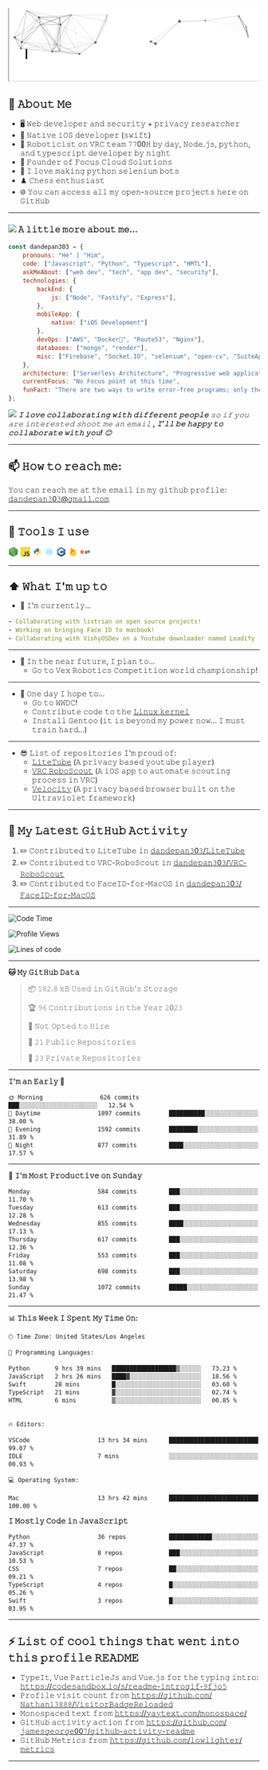<img src="https://raw.githubusercontent.com/dandepan303/dandepan303/master/intro.gif" alt="👋 Hi there! I'm dandepan303" title="👋 Hi there! I'm dandepan303"/>

## :book: 𝙰𝚋𝚘𝚞𝚝 𝙼𝚎
- 🖥 𝚆𝚎𝚋 𝚍𝚎𝚟𝚎𝚕𝚘𝚙𝚎𝚛 𝚊𝚗𝚍 𝚜𝚎𝚌𝚞𝚛𝚒𝚝𝚢 + 𝚙𝚛𝚒𝚟𝚊𝚌𝚢 𝚛𝚎𝚜𝚎𝚊𝚛𝚌𝚑𝚎𝚛
- 📱 𝙽𝚊𝚝𝚒𝚟𝚎 𝚒𝙾𝚂 𝚍𝚎𝚟𝚎𝚕𝚘𝚙𝚎𝚛 (𝚜𝚠𝚒𝚏𝚝)
- 🤖 𝚁𝚘𝚋𝚘𝚝𝚒𝚌𝚒𝚜𝚝 𝚘𝚗 𝚅𝚁𝙲 𝚝𝚎𝚊𝚖 𝟽𝟽00𝙷 𝚋𝚢 𝚍𝚊𝚢, 𝙽𝚘𝚍𝚎.𝚓𝚜, 𝚙𝚢𝚝𝚑𝚘𝚗, 𝚊𝚗𝚍 𝚝𝚢𝚙𝚎𝚜𝚌𝚛𝚒𝚙𝚝 𝚍𝚎𝚟𝚎𝚕𝚘𝚙𝚎𝚛 𝚋𝚢 𝚗𝚒𝚐𝚑𝚝 
- 💼 𝙵𝚘𝚞𝚗𝚍𝚎𝚛 𝚘𝚏 𝙵𝚘𝚌𝚞𝚜 𝙲𝚕𝚘𝚞𝚍 𝚂𝚘𝚕𝚞𝚝𝚒𝚘𝚗𝚜
- 🐍 𝙸 𝚕𝚘𝚟𝚎 𝚖𝚊𝚔𝚒𝚗𝚐 𝚙𝚢𝚝𝚑𝚘𝚗 𝚜𝚎𝚕𝚎𝚗𝚒𝚞𝚖 𝚋𝚘𝚝𝚜
- ♟️ 𝙲𝚑𝚎𝚜𝚜 𝚎𝚗𝚝𝚑𝚞𝚜𝚒𝚊𝚜𝚝
- 🌐 𝚈𝚘𝚞 𝚌𝚊𝚗 𝚊𝚌𝚌𝚎𝚜𝚜 𝚊𝚕𝚕 𝚖𝚢 𝚘𝚙𝚎𝚗-𝚜𝚘𝚞𝚛𝚌𝚎 𝚙𝚛𝚘𝚓𝚎𝚌𝚝𝚜 𝚑𝚎𝚛𝚎 𝚘𝚗 𝙶𝚒𝚝𝙷𝚞𝚋

---

### <img src="https://media.giphy.com/media/VgCDAzcKvsR6OM0uWg/giphy.gif" width="50"> 𝙰 𝚕𝚒𝚝𝚝𝚕𝚎 𝚖𝚘𝚛𝚎 𝚊𝚋𝚘𝚞𝚝 𝚖𝚎...  

```javascript
const dandepan303 = {
    pronouns: "He" | "Him",
    code: ["Javascript", "Python", "Typescript", "HMTL"],
    askMeAbout: ["web dev", "tech", "app dev", "security"],
    technologies: {
        backEnd: {
            js: ["Node", "Fastify", "Express"],
        },
        mobileApp: {
            native: ["iOS Development"]
        },
        devOps: ["AWS", "Docker🐳", "Route53", "Nginx"],
        databases: ["mongo", "render"],
        misc: ["Firebase", "Socket.IO", "selenium", "open-cv", "SuiteApp"]
    },
    architecture: ["Serverless Architecture", "Progressive web applications", "Single page applications"],
    currentFocus: "No Focus point at this time",
    funFact: "There are two ways to write error-free programs; only the third one works"
};
```

<img src="https://media.giphy.com/media/LnQjpWaON8nhr21vNW/giphy.gif" width="60"> <em><b>𝙸 𝚕𝚘𝚟𝚎 𝚌𝚘𝚕𝚕𝚊𝚋𝚘𝚛𝚊𝚝𝚒𝚗𝚐 𝚠𝚒𝚝𝚑 𝚍𝚒𝚏𝚏𝚎𝚛𝚎𝚗𝚝 𝚙𝚎𝚘𝚙𝚕𝚎</b> 𝚜𝚘 𝚒𝚏 𝚢𝚘𝚞 𝚊𝚛𝚎 𝚒𝚗𝚝𝚎𝚛𝚎𝚜𝚝𝚎𝚍 𝚜𝚑𝚘𝚘𝚝 𝚖𝚎 𝚊𝚗 𝚎𝚖𝚊𝚒𝚕 <b>, 𝙸'𝚕𝚕 𝚋𝚎 𝚑𝚊𝚙𝚙𝚢 𝚝𝚘 𝚌𝚘𝚕𝚕𝚊𝚋𝚘𝚛𝚊𝚝𝚎 𝚠𝚒𝚝𝚑 𝚢𝚘𝚞!</b> 😊</em>

---

## 📫 𝙷𝚘𝚠 𝚝𝚘 𝚛𝚎𝚊𝚌𝚑 𝚖𝚎:
𝚈𝚘𝚞 𝚌𝚊𝚗 𝚛𝚎𝚊𝚌𝚑 𝚖𝚎 𝚊𝚝 𝚝𝚑𝚎 𝚎𝚖𝚊𝚒𝚕 𝚒𝚗 𝚖𝚢 𝚐𝚒𝚝𝚑𝚞𝚋 𝚙𝚛𝚘𝚏𝚒𝚕𝚎: [𝚍𝚊𝚗𝚍𝚎𝚙𝚊𝚗𝟹0𝟹@𝚐𝚖𝚊𝚒𝚕.𝚌𝚘𝚖](mailto:dandepan303@gmail.com)

---

## 🔧 𝚃𝚘𝚘𝚕𝚜 𝙸 𝚞𝚜𝚎

<code><img height="20" src="https://raw.githubusercontent.com/github/explore/80688e429a7d4ef2fca1e82350fe8e3517d3494d/topics/nodejs/nodejs.png"></code>
<code><img height="20" src="https://raw.githubusercontent.com/github/explore/80688e429a7d4ef2fca1e82350fe8e3517d3494d/topics/javascript/javascript.png"></code>
<code><img height="20" src="https://raw.githubusercontent.com/github/explore/80688e429a7d4ef2fca1e82350fe8e3517d3494d/topics/python/python.png"></code>
<code><img height="20" src="https://raw.githubusercontent.com/github/explore/80688e429a7d4ef2fca1e82350fe8e3517d3494d/topics/react/react.png"></code>
<code><img height="20" src="https://raw.githubusercontent.com/github/explore/80688e429a7d4ef2fca1e82350fe8e3517d3494d/topics/cpp/cpp.png"></code>
<code><img height="20" src="https://raw.githubusercontent.com/github/explore/80688e429a7d4ef2fca1e82350fe8e3517d3494d/topics/firebase/firebase.png"></code>
<code><img height="20" src="https://raw.githubusercontent.com/github/explore/80688e429a7d4ef2fca1e82350fe8e3517d3494d/topics/git/git.png"></code>

---

## ⬆ 𝚆𝚑𝚊𝚝 𝙸'𝚖 𝚞𝚙 𝚝𝚘
- 🔨 𝙸'𝚖 𝚌𝚞𝚛𝚛𝚎𝚗𝚝𝚕𝚢...
```yaml
- Collaborating with listrian on open source projects!
- Working on bringing Face ID to macbook!
- Collaborating with VishyOSDev on a Youtube downloader named Loadify
```
---

- 🎯 𝙸𝚗 𝚝𝚑𝚎 𝚗𝚎𝚊𝚛 𝚏𝚞𝚝𝚞𝚛𝚎, 𝙸 𝚙𝚕𝚊𝚗 𝚝𝚘...
	- 𝙶𝚘 𝚝𝚘 𝚅𝚎𝚡 𝚁𝚘𝚋𝚘𝚝𝚒𝚌𝚜 𝙲𝚘𝚖𝚙𝚎𝚝𝚒𝚝𝚒𝚘𝚗 𝚠𝚘𝚛𝚕𝚍 𝚌𝚑𝚊𝚖𝚙𝚒𝚘𝚗𝚜𝚑𝚒𝚙!

---

- 🤞 𝙾𝚗𝚎 𝚍𝚊𝚢 𝙸 𝚑𝚘𝚙𝚎 𝚝𝚘...
	- 𝙶𝚘 𝚝𝚘 𝚆𝚆𝙳𝙲!
	- 𝙲𝚘𝚗𝚝𝚛𝚒𝚋𝚞𝚝𝚎 𝚌𝚘𝚍𝚎 𝚝𝚘 𝚝𝚑𝚎 [𝙻𝚒𝚗𝚞𝚡 𝚔𝚎𝚛𝚗𝚎𝚕](https://github.com/torvalds/linux)
	- 𝙸𝚗𝚜𝚝𝚊𝚕𝚕 𝙶𝚎𝚗𝚝𝚘𝚘 (𝚒𝚝 𝚒𝚜 𝚋𝚎𝚢𝚘𝚗𝚍 𝚖𝚢 𝚙𝚘𝚠𝚎𝚛 𝚗𝚘𝚠... 𝙸 𝚖𝚞𝚜𝚝 𝚝𝚛𝚊𝚒𝚗 𝚑𝚊𝚛𝚍...)

---
   
- 😎 𝙻𝚒𝚜𝚝 𝚘𝚏 𝚛𝚎𝚙𝚘𝚜𝚒𝚝𝚘𝚛𝚒𝚎𝚜 𝙸'𝚖 𝚙𝚛𝚘𝚞𝚍 𝚘𝚏:
	- [𝙻𝚒𝚝𝚎𝚃𝚞𝚋𝚎](https://github.com/dandepan303/LiteTube/) (𝙰 𝚙𝚛𝚒𝚟𝚊𝚌𝚢 𝚋𝚊𝚜𝚎𝚍 𝚢𝚘𝚞𝚝𝚞𝚋𝚎 𝚙𝚕𝚊𝚢𝚎𝚛)
	- [𝚅𝚁𝙲 𝚁𝚘𝚋𝚘𝚂𝚌𝚘𝚞𝚝](https://github.com/dandepan303/VRC-RoboScout) (𝙰 𝚒𝙾𝚂 𝚊𝚙𝚙 𝚝𝚘 𝚊𝚞𝚝𝚘𝚖𝚊𝚝𝚎 𝚜𝚌𝚘𝚞𝚝𝚒𝚗𝚐 𝚙𝚛𝚘𝚌𝚎𝚜𝚜 𝚒𝚗 𝚅𝚁𝙲)
 	- [𝚅𝚎𝚕𝚘𝚌𝚒𝚝𝚢](https://github.com/dandepan303/Velocity) (𝙰 𝚙𝚛𝚒𝚟𝚊𝚌𝚢 𝚋𝚊𝚜𝚎𝚍 𝚋𝚛𝚘𝚠𝚜𝚎𝚛 𝚋𝚞𝚒𝚕𝚝 𝚘𝚗 𝚝𝚑𝚎 𝚄𝚕𝚝𝚛𝚊𝚟𝚒𝚘𝚕𝚎𝚝 𝚏𝚛𝚊𝚖𝚎𝚠𝚘𝚛𝚔)

---

## 🔔 𝙼𝚢 𝙻𝚊𝚝𝚎𝚜𝚝 𝙶𝚒𝚝𝙷𝚞𝚋 𝙰𝚌𝚝𝚒𝚟𝚒𝚝𝚢
<!--START_SECTION:activity-->
1. ✏️ 𝙲𝚘𝚗𝚝𝚛𝚒𝚋𝚞𝚝𝚎𝚍 𝚝𝚘 𝙻𝚒𝚝𝚎𝚃𝚞𝚋𝚎 𝚒𝚗 [𝚍𝚊𝚗𝚍𝚎𝚙𝚊𝚗𝟹0𝟹/𝙻𝚒𝚝𝚎𝚃𝚞𝚋𝚎](https://github.com/dandepan303/Litetube)
2. ✏️ 𝙲𝚘𝚗𝚝𝚛𝚒𝚋𝚞𝚝𝚎𝚍 𝚝𝚘 𝚅𝚁𝙲-𝚁𝚘𝚋𝚘𝚂𝚌𝚘𝚞𝚝 𝚒𝚗 [𝚍𝚊𝚗𝚍𝚎𝚙𝚊𝚗𝟹0𝟹/𝚅𝚁𝙲-𝚁𝚘𝚋𝚘𝚂𝚌𝚘𝚞𝚝](https://github.com/dandepan303/VRC-RoboScout)
3. ✏️ 𝙲𝚘𝚗𝚝𝚛𝚒𝚋𝚞𝚝𝚎𝚍 𝚝𝚘 𝙵𝚊𝚌𝚎𝙸𝙳-𝚏𝚘𝚛-𝙼𝚊𝚌𝙾𝚂 𝚒𝚗 [𝚍𝚊𝚗𝚍𝚎𝚙𝚊𝚗𝟹0𝟹/𝙵𝚊𝚌𝚎𝙸𝙳-𝚏𝚘𝚛-𝙼𝚊𝚌𝙾𝚂](https://github.com/dandepan303/𝙵𝚊𝚌𝚎𝙸𝙳-𝚏𝚘𝚛-𝙼𝚊𝚌𝙾𝚂)
<!--END_SECTION:activity-->

---

<!--START_SECTION:waka-->
![Code Time](http://img.shields.io/badge/Code%20Time-2%2C192%20hrs%2055%20mins-blue)

![Profile Views](http://img.shields.io/badge/Profile%20Views-1229-blue)

![Lines of code](https://img.shields.io/badge/From%20Hello%20World%20I%27ve%20Written-4.8%20million%20lines%20of%20code-blue)

---

**🐱 𝙼𝚢 𝙶𝚒𝚝𝙷𝚞𝚋 𝙳𝚊𝚝𝚊** 

> 📦 𝟷𝟾𝟸.𝟾 𝚔𝙱 𝚄𝚜𝚎𝚍 𝚒𝚗 𝙶𝚒𝚝𝙷𝚞𝚋'𝚜 𝚂𝚝𝚘𝚛𝚊𝚐𝚎 
 > 
> 🏆 𝟿𝟼 𝙲𝚘𝚗𝚝𝚛𝚒𝚋𝚞𝚝𝚒𝚘𝚗𝚜 𝚒𝚗 𝚝𝚑𝚎 𝚈𝚎𝚊𝚛 𝟸0𝟸𝟹
 > 
> 🚫 𝙽𝚘𝚝 𝙾𝚙𝚝𝚎𝚍 𝚝𝚘 𝙷𝚒𝚛𝚎
 > 
> 📜 𝟸𝟷 𝙿𝚞𝚋𝚕𝚒𝚌 𝚁𝚎𝚙𝚘𝚜𝚒𝚝𝚘𝚛𝚒𝚎𝚜 
 > 
> 🔑 𝟸𝟹 𝙿𝚛𝚒𝚟𝚊𝚝𝚎 𝚁𝚎𝚙𝚘𝚜𝚒𝚝𝚘𝚛𝚒𝚎𝚜 
 >

---

**𝙸'𝚖 𝚊𝚗 𝙴𝚊𝚛𝚕𝚢 🐤** 

```text
🌞 Morning                626 commits         ███░░░░░░░░░░░░░░░░░░░░░░   12.54 % 
🌆 Daytime                1897 commits        ██████████░░░░░░░░░░░░░░░   38.00 % 
🌃 Evening                1592 commits        ████████░░░░░░░░░░░░░░░░░   31.89 % 
🌙 Night                  877 commits         ████░░░░░░░░░░░░░░░░░░░░░   17.57 %
```
---

📅 **𝙸'𝚖 𝙼𝚘𝚜𝚝 𝙿𝚛𝚘𝚍𝚞𝚌𝚝𝚒𝚟𝚎 𝚘𝚗 𝚂𝚞𝚗𝚍𝚊𝚢** 

```text
Monday                   584 commits         ███░░░░░░░░░░░░░░░░░░░░░░   11.70 % 
Tuesday                  613 commits         ███░░░░░░░░░░░░░░░░░░░░░░   12.28 % 
Wednesday                855 commits         ████░░░░░░░░░░░░░░░░░░░░░   17.13 % 
Thursday                 617 commits         ███░░░░░░░░░░░░░░░░░░░░░░   12.36 % 
Friday                   553 commits         ███░░░░░░░░░░░░░░░░░░░░░░   11.08 % 
Saturday                 698 commits         ███░░░░░░░░░░░░░░░░░░░░░░   13.98 % 
Sunday                   1072 commits        █████░░░░░░░░░░░░░░░░░░░░   21.47 % 
```

---

📊 **𝚃𝚑𝚒𝚜 𝚆𝚎𝚎𝚔 𝙸 𝚂𝚙𝚎𝚗𝚝 𝙼𝚢 𝚃𝚒𝚖𝚎 𝙾𝚗:** 

```text
🕑︎ Time Zone: United States/Los Angeles

💬 Programming Languages: 

Python       9 hrs 39 mins   ██████████████████▒░░░░░░   73.23 %
JavaScript   2 hrs 26 mins   ████▓░░░░░░░░░░░░░░░░░░░░   18.56 %
Swift        28 mins         █░░░░░░░░░░░░░░░░░░░░░░░░   03.60 %
TypeScript   21 mins         ▓░░░░░░░░░░░░░░░░░░░░░░░░   02.74 %
HTML         6 mins          ▒░░░░░░░░░░░░░░░░░░░░░░░░   00.85 %


🔥 Editors:

VSCode                   13 hrs 34 mins      █████████████████████████   99.07 % 
IDLE                     7 mins              ░░░░░░░░░░░░░░░░░░░░░░░░░   00.93 % 

💻 Operating System:

Mac                      13 hrs 42 mins      █████████████████████████   100.00 % 
```

**𝙸 𝙼𝚘𝚜𝚝𝚕𝚢 𝙲𝚘𝚍𝚎 𝚒𝚗 𝙹𝚊𝚟𝚊𝚂𝚌𝚛𝚒𝚙𝚝** 

```text
Python                   36 repos            ████████████░░░░░░░░░░░░░   47.37 % 
JavaScript               8 repos             ███░░░░░░░░░░░░░░░░░░░░░░   10.53 % 
CSS                      7 repos             ██░░░░░░░░░░░░░░░░░░░░░░░   09.21 % 
TypeScript               4 repos             █░░░░░░░░░░░░░░░░░░░░░░░░   05.26 % 
Swift                    3 repos             █░░░░░░░░░░░░░░░░░░░░░░░░   03.95 % 
```

<!--END_SECTION:waka-->

---

## ⚡ 𝙻𝚒𝚜𝚝 𝚘𝚏 𝚌𝚘𝚘𝚕 𝚝𝚑𝚒𝚗𝚐𝚜 𝚝𝚑𝚊𝚝 𝚠𝚎𝚗𝚝 𝚒𝚗𝚝𝚘 𝚝𝚑𝚒𝚜 𝚙𝚛𝚘𝚏𝚒𝚕𝚎 𝚁𝙴𝙰𝙳𝙼𝙴
- 𝚃𝚢𝚙𝚎𝙸𝚝, 𝚅𝚞𝚎 𝙿𝚊𝚛𝚝𝚒𝚌𝚕𝚎𝙹𝚜 𝚊𝚗𝚍 𝚅𝚞𝚎.𝚓𝚜 𝚏𝚘𝚛 𝚝𝚑𝚎 𝚝𝚢𝚙𝚒𝚗𝚐 𝚒𝚗𝚝𝚛𝚘: [𝚑𝚝𝚝𝚙𝚜://𝚌𝚘𝚍𝚎𝚜𝚊𝚗𝚍𝚋𝚘𝚡.𝚒𝚘/𝚜/𝚛𝚎𝚊𝚍𝚖𝚎-𝚒𝚗𝚝𝚛𝚘𝚐𝚒𝚏-𝟿𝚏𝚓𝚘𝟻](https://codesandbox.io/s/readme-introgif-9fjo5) <!-- Thanks to @matyo91's helpful comments in their profile README! -->
- 𝙿𝚛𝚘𝚏𝚒𝚕𝚎 𝚟𝚒𝚜𝚒𝚝 𝚌𝚘𝚞𝚗𝚝 𝚏𝚛𝚘𝚖 [𝚑𝚝𝚝𝚙𝚜://𝚐𝚒𝚝𝚑𝚞𝚋.𝚌𝚘𝚖/𝙽𝚊𝚝𝚑𝚊𝚗𝟷𝟹𝟾𝟾𝟾/𝚅𝚒𝚜𝚒𝚝𝚘𝚛𝙱𝚊𝚍𝚐𝚎𝚁𝚎𝚕𝚘𝚊𝚍𝚎𝚍](https://github.com/Nathan13888/VisitorBadgeReloaded)
- 𝙼𝚘𝚗𝚘𝚜𝚙𝚊𝚌𝚎𝚍 𝚝𝚎𝚡𝚝 𝚏𝚛𝚘𝚖 [𝚑𝚝𝚝𝚙𝚜://𝚢𝚊𝚢𝚝𝚎𝚡𝚝.𝚌𝚘𝚖/𝚖𝚘𝚗𝚘𝚜𝚙𝚊𝚌𝚎/](https://yaytext.com/monospace/)
- 𝙶𝚒𝚝𝙷𝚞𝚋 𝚊𝚌𝚝𝚒𝚟𝚒𝚝𝚢 𝚊𝚌𝚝𝚒𝚘𝚗 𝚏𝚛𝚘𝚖 [𝚑𝚝𝚝𝚙𝚜://𝚐𝚒𝚝𝚑𝚞𝚋.𝚌𝚘𝚖/𝚓𝚊𝚖𝚎𝚜𝚐𝚎𝚘𝚛𝚐𝚎00𝟽/𝚐𝚒𝚝𝚑𝚞𝚋-𝚊𝚌𝚝𝚒𝚟𝚒𝚝𝚢-𝚛𝚎𝚊𝚍𝚖𝚎](https://github.com/jamesgeorge007/github-activity-readme)
- 𝙶𝚒𝚝𝙷𝚞𝚋 𝙼𝚎𝚝𝚛𝚒𝚌𝚜 𝚏𝚛𝚘𝚖 [𝚑𝚝𝚝𝚙𝚜://𝚐𝚒𝚝𝚑𝚞𝚋.𝚌𝚘𝚖/𝚕𝚘𝚠𝚕𝚒𝚐𝚑𝚝𝚎𝚛/𝚖𝚎𝚝𝚛𝚒𝚌𝚜](https://github.com/lowlighter/metrics)
<!--
- 𝙻𝚊𝚝𝚎𝚜𝚝 𝚝𝚠𝚎𝚎𝚝 𝚊𝚌𝚝𝚒𝚘𝚗 𝚏𝚛𝚘𝚖 [𝚑𝚝𝚝𝚙𝚜://𝚐𝚒𝚝𝚑𝚞𝚋.𝚌𝚘𝚖/𝚣𝚑𝚒𝚒𝚒𝚢𝚊𝚗𝚐/𝚣𝚑𝚒𝚒𝚒𝚢𝚊𝚗𝚐](https://github.com/zhiiiyang/zhiiiyang)
- 𝙻𝚊𝚝𝚎𝚜𝚝 𝙸𝚗𝚜𝚝𝚊𝚐𝚛𝚊𝚖 𝚙𝚘𝚜𝚝𝚜 𝚊𝚗𝚍 𝚠𝚎𝚊𝚝𝚑𝚎𝚛 𝚏𝚛𝚘𝚖 [𝚑𝚝𝚝𝚙𝚜://𝚐𝚒𝚝𝚑𝚞𝚋.𝚌𝚘𝚖/𝚝𝚑𝚖𝚜𝚐𝚋𝚛𝚝/𝚝𝚑𝚖𝚜𝚐𝚋𝚛𝚝](https://github.com/thmsgbrt/thmsgbrt)
- 𝙰𝚕𝚕-𝚝𝚒𝚖𝚎 𝙶𝚒𝚝𝙷𝚞𝚋 𝚜𝚝𝚊𝚝𝚜 𝚏𝚛𝚘𝚖 [𝚑𝚝𝚝𝚙𝚜://𝚐𝚒𝚝𝚑𝚞𝚋.𝚌𝚘𝚖/𝚖𝚊𝚛𝚔𝚎𝚝𝚙𝚕𝚊𝚌𝚎/𝚊𝚌𝚝𝚒𝚘𝚗𝚜/𝚙𝚛𝚘𝚏𝚒𝚕𝚎-𝚛𝚎𝚊𝚍𝚖𝚎-𝚜𝚝𝚊𝚝𝚜](https://github.com/marketplace/actions/profile-readme-stats)
-->

---

